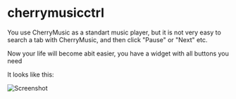 cherrymusicctrl
===============

You use CherryMusic as a standart music player, 
but it is not very easy to search a tab with CherryMusic, and then click "Pause" or "Next" etc. 


Now your life will become abit easier, you have a widget with all buttons you need


It looks like this:

![Screenshot](http://sets88.com/static/media/uploads/images/cherrymusicctrl/cherrymusicctrl.png)
